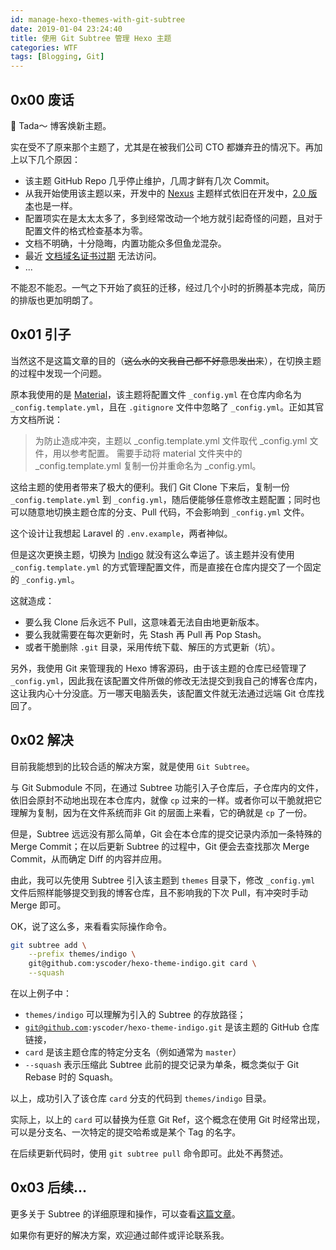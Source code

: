 ```yaml
---
id: manage-hexo-themes-with-git-subtree
date: 2019-01-04 23:24:40
title: 使用 Git Subtree 管理 Hexo 主题
categories: WTF
tags: [Blogging, Git]
---
```


## 0x00 废话

🎉 Tada～ 博客焕新主题。

实在受不了原来那个主题了，尤其是在被我们公司 CTO 都嫌弃丑的情况下。再加上以下几个原因：

- 该主题 GitHub Repo 几乎停止维护，几周才鲜有几次 Commit。
- 从我开始使用该主题以来，开发中的 [Nexus](https://neko-dev.github.io/material-theme-docs/#/config_style?id=nexus%EF%BC%88%E5%BC%80%E5%8F%91%E4%B8%AD%EF%BC%89) 主题样式依旧在开发中，[2.0 版本](https://github.com/viosey/hexo-theme-material/tree/2.x-develop)也是一样。
- 配置项实在是太太太多了，多到经常改动一个地方就引起奇怪的问题，且对于配置文件的格式检查基本为零。
- 文档不明确，十分隐晦，内置功能众多但鱼龙混杂。
- 最近 [文档域名证书过期](https://github.com/viosey/hexo-theme-material/issues/698) 无法访问。
- ...

不能忍不能忍。一气之下开始了疯狂的迁移，经过几个小时的折腾基本完成，简历的排版也更加明朗了。

## 0x01 引子

当然这不是这篇文章的目的（<del>这么水的文我自己都不好意思发出来</del>），在切换主题的过程中发现一个问题。

原本我使用的是 [Material](https://github.com/viosey/hexo-theme-material)，该主题将配置文件 `_config.yml` 在仓库内命名为 `_config.template.yml`，且在 `.gitignore` 文件中忽略了 `_config.yml`。正如其官方文档所说：

> 为防止造成冲突，主题以 _config.template.yml 文件取代 _config.yml 文件，用以参考配置。 需要手动将 material 文件夹中的 _config.template.yml 复制一份并重命名为 _config.yml。

这给主题的使用者带来了极大的便利。我们 Git Clone 下来后，复制一份 `_config.template.yml` 到 `_config.yml`，随后便能够任意修改主题配置；同时也可以随意地切换主题仓库的分支、Pull 代码，不会影响到 `_config.yml` 文件。

这个设计让我想起 Laravel 的 `.env.example`，两者神似。

但是这次更换主题，切换为 [Indigo](https://github.com/yscoder/hexo-theme-indigo) 就没有这么幸运了。该主题并没有使用 `_config.template.yml` 的方式管理配置文件，而是直接在仓库内提交了一个固定的 `_config.yml`。

这就造成：

- 要么我 Clone 后永远不 Pull，这意味着无法自由地更新版本。
- 要么我就需要在每次更新时，先 Stash 再 Pull 再 Pop Stash。
- 或者干脆删除 `.git` 目录，采用传统下载、解压的方式更新（坑）。

另外，我使用 Git 来管理我的 Hexo 博客源码，由于该主题的仓库已经管理了 `_config.yml`，因此我在该配置文件所做的修改无法提交到我自己的博客仓库内，这让我内心十分没底。万一哪天电脑丢失，该配置文件就无法通过远端 Git 仓库找回了。

## 0x02 解决

目前我能想到的比较合适的解决方案，就是使用 `Git Subtree`。

与 Git Submodule 不同，在通过 Subtree 功能引入子仓库后，子仓库内的文件，依旧会原封不动地出现在本仓库内，就像 `cp` 过来的一样。或者你可以干脆就把它理解为复制，因为在文件系统而非 Git 的层面上来看，它的确就是 `cp` 了一份。

但是，Subtree 远远没有那么简单，Git 会在本仓库的提交记录内添加一条特殊的 Merge Commit；在以后更新 Subtree 的过程中，Git 便会去查找那次 Merge Commit，从而确定 Diff 的内容并应用。

由此，我可以先使用 Subtree 引入该主题到 `themes` 目录下，修改 `_config.yml` 文件后照样能够提交到我的博客仓库，且不影响我的下次 Pull，有冲突时手动 Merge 即可。

OK，说了这么多，来看看实际操作命令。

```bash
git subtree add \
    --prefix themes/indigo \
    git@github.com:yscoder/hexo-theme-indigo.git card \
    --squash
```

在以上例子中：

- `themes/indigo` 可以理解为引入的 Subtree 的存放路径；
- <code>git@github.com:yscoder/hexo-theme-indigo.git</code> 是该主题的 GitHub 仓库链接，
- `card` 是该主题仓库的特定分支名（例如通常为 `master`）
- `--squash` 表示压缩此 Subtree 此前的提交记录为单条，概念类似于 Git Rebase 时的 Squash。

以上，成功引入了该仓库 `card` 分支的代码到 `themes/indigo` 目录。

实际上，以上的 `card` 可以替换为任意 Git Ref，这个概念在使用 Git 时经常出现，可以是分支名、一次特定的提交哈希或是某个 Tag 的名字。

在后续更新代码时，使用 `git subtree pull` 命令即可。此处不再赘述。

## 0x03 后续...

更多关于 Subtree 的详细原理和操作，可以查看[这篇文章](https://www.atlassian.com/blog/git/alternatives-to-git-submodule-git-subtree)。

如果你有更好的解决方案，欢迎通过邮件或评论联系我。
